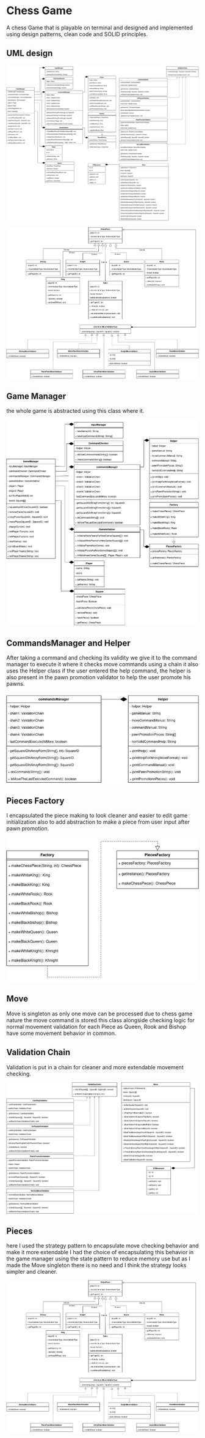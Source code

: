 # Chess Game
A chess Game that is playable on terminal and designed and implemented using design patterns, clean code and SOLID principles.

## UML design

![logo](resources/UMLPics/game.jpg)

![logo](resources/UMLPics/pieces.jpg)

## Game Manager

the whole game is abstracted using this class where it.

![logo](resources/UMLPics/manager.jpg)

## CommandsManager and Helper

After taking a command and checking its validity we give it to the command manager to 
execute it where it checks move commands using a chain it also uses the Helper class if
the user entered the help command, the helper is also present in the pawn promotion
 validator to help the user promote his pawns.

![logo](resources/UMLPics/CommandsManagerAndHelper.jpg)

## Pieces Factory

I encapsulated the piece making to look cleaner and easier to edit game initialization
 also to add abstraction to make a piece from user input after pawn promotion.

![logo](resources/UMLPics/piecesFactory.jpg)

## Move

Move is singleton as only one move can be processed due to chess game nature the move
command is stored this class alongside checking logic for normal movement
validation for each Piece as Queen, Rook and Bishop have some movement behavior in common.

## Validation Chain

Validation is put in a chain for cleaner and more extendable movement checking.

![logo](resources/UMLPics/moveAndValidation.jpg)

## Pieces

here I used the strategy pattern to encapsulate move checking behavior and make it more 
extendable I had the choice of encapsulating this behavior in the game manager using the 
state pattern to reduce memory use but as I made the Move singleton there is no need and
I think the strategy looks simpler and cleaner.

![logo](resources/UMLPics/pieces.jpg)
